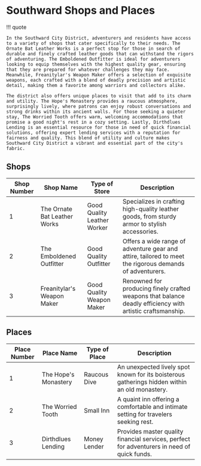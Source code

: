 # Southward Shops and Places

!!! quote 

    In the Southward City District, adventurers and residents have access to a variety of shops that cater specifically to their needs. The Ornate Bat Leather Works is a perfect stop for those in search of durable and finely crafted leather goods that can withstand the rigors of adventuring. The Emboldened Outfitter is ideal for adventurers looking to equip themselves with the highest quality gear, ensuring that they are prepared for whatever challenges they may face. Meanwhile, Freanitylar's Weapon Maker offers a selection of exquisite weapons, each crafted with a blend of deadly precision and artistic detail, making them a favorite among warriors and collectors alike.

    The district also offers unique places to visit that add to its charm and utility. The Hope's Monastery provides a raucous atmosphere, surprisingly lively, where patrons can enjoy robust conversations and strong drinks within its ancient walls. For those seeking a quieter stay, The Worried Tooth offers warm, welcoming accommodations that promise a good night's rest in a cozy setting. Lastly, Dirthdlues Lending is an essential resource for those in need of quick financial solutions, offering expert lending services with a reputation for fairness and quality. This blend of utility and culture makes Southward City District a vibrant and essential part of the city's fabric.

## Shops

| Shop Number | Shop Name                  | Type of Store            | Description                                                                                      |
|-------------|----------------------------|--------------------------|--------------------------------------------------------------------------------------------------|
| 1           | The Ornate Bat Leather Works | Good Quality Leather Worker | Specializes in crafting high-quality leather goods, from sturdy armor to stylish accessories.    |
| 2           | The Emboldened Outfitter   | Good Quality Outfitter    | Offers a wide range of adventure gear and attire, tailored to meet the rigorous demands of adventurers. |
| 3           | Freanitylar's Weapon Maker | Good Quality Weapon Maker | Renowned for producing finely crafted weapons that balance deadly efficiency with artistic craftsmanship. |


## Places

| Place Number | Place Name          | Type of Place          | Description                                                                                   |
|--------------|---------------------|------------------------|-----------------------------------------------------------------------------------------------|
| 1            | The Hope's Monastery | Raucous Dive           | An unexpected lively spot known for its boisterous gatherings hidden within an old monastery. |
| 2            | The Worried Tooth   | Small Inn              | A quaint inn offering a comfortable and intimate setting for travelers seeking rest.          |
| 3            | Dirthdlues Lending  | Money Lender           | Provides master quality financial services, perfect for adventurers in need of quick funds.   |
